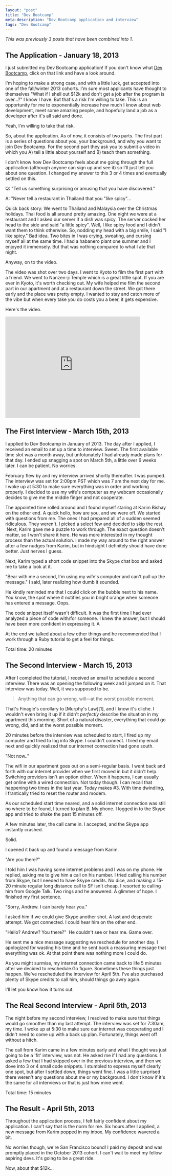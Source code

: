 ```yaml
---
layout: "post"
title: "Dev Bootcamp"
meta-description: "Dev Bootcamp application and interview"
tags: "Dev Bootcamp"
---
```


*This was previously 3 posts that have been combined into 1.*

The Application - January 18, 2013
-----------------------------------

I just submitted my Dev Bootcamp application! If you don't know what
[Dev Bootcamp][2], click on that link and have a look around.

I'm hoping to make a strong case, and with a little luck, get accepted into one 
of the fall/winter 2013 cohorts. I'm sure most 
applicants have thought to themselves "What if I shell out $12k and don't get a 
job after the program is over...?"  I know I have. But that's a risk I'm willing to 
take. This is an opportunity for me to exponentially increase how much I know 
about web development, meet some amazing people, and hopefully land a job as a 
developer after it's all said and done. 

Yeah, I'm willing to take that risk.

So, about the application. As of now, it consists of two parts. The first part is a series of questions about you, your background, and why you want to join Dev Bootcamp. For the second part they ask you to submit a video in which you A) tell a little about yourself and B) teach them something.

I don't know how Dev Bootcamp feels about me going through the full application (although anyone can sign up and see it) so I'll just tell you about one question. I changed my answer to this 3 or 4 times and eventually settled on this.

Q: "Tell us something surprising or amusing that you have discovered."

A: "Never tell a restaurant in Thailand that you "like spicy"...

Quick back story: We went to Thailand and Malaysia over the Christmas holidays. Thai food is all around pretty amazing. One night we were at a restaurant and I asked our server if a dish was spicy. The server 
cocked her head to the side and said "a little spicy". Well, I like spicy food 
and I didn't want them to think otherwise. So, nodding my head with a big smile, I said "I like spicy." Bad idea. Two bites in I was crying, sweating, and cursing myself all at the same time. I had a habanero plant one summer and I enjoyed it immensely. But that was nothing compared to what I ate that night.

Anyway, on to the video.

The video was shot over two days. I went to Kyoto to film the first part with a 
friend. We went to Nanzen-ji Temple which is a great little spot. If you are ever in 
Kyoto, it's worth checking out. My wife helped me film the second part in our 
apartment and at a restaurant down the street. We got there early and the place 
was pretty empty. I wanted to stay and catch more of the vibe but when every 
take you do costs you a beer, it gets expensive.

Here's the video.

<iframe width="420" height="315" src="http://www.youtube.com/embed/ps5rRrIyrcI" frameborder="0" allowfullscreen></iframe>



The First Interview - March 15th, 2013
---------------------------------------

I applied to Dev Bootcamp in January of 2013. The day after I applied, I received an email to set up a time to interview. Sweet. The first available time slot was a month away, but unfotunately I had already made plans for that day. I ended up snagging a spot on March 5th, a little over 6 weeks later. I can be patient. No worries.

February flew by and my interview arrived shortly thereafter. I was pumped. The interview was set for 2:00pm PST which was 7 am the next day for me. I woke up at 5:30 to make sure everything was in order and working properly. I decided to use my wife's computer as my webcam occasionally decides to give me the middle finger and not cooperate.

The appointed time rolled around and I found myself staring at Karim Bishay on the other end. A quick hello, how are you, and we were off. We started with questions from me. The ones I had prepared all of a sudden seemed ridiculous. They weren't. I picked a select few and decided to skip the rest.  Next, Karim gave me a puzzle to work through. The exact question doesn't matter, so I won't share it here. He was more interested in my thought process than the actual solution. I made my way around to the right answer after a few nudges from Karim, but in hindsight I definitely should have done better. Just nerves I guess.

Next, Karim typed a short code snippet into the Skype chat box and asked me to take a look at it. 

"Bear with me a second, I'm using my wife's computer and can't pull up the message." I said, later realizing how dumb it sounded.

He kindly reminded me that I could click on the bubble next to his name. You know, the spot where it notifies you in bright orange when someone has entered a message. Oops.

The code snippet itself wasn't difficult. It was the first time I had ever analyzed a piece of code with/for someone. I knew the answer, but I should have been more confident in expressing it. A

At the end we talked about a few other things and he recommended that I work through a Ruby tutorial to get a feel for things.

Total time: 20 minutes


The Second Interview - March 15, 2013
---------------------------------------

After I completed the tutorial, I received an email to schedule a second interview. There was an opening the following week and I jumped on it. That interview was today. Well, it was supposed to be.

>Anything that can go wrong, will—at the worst possible moment.

That's Finagle's corollary to [Murphy's Law][1], and I know it's cliche. I wouldn't even bring it up if it didn't *perfectly* describe the situation in my apartment this morning. Short of a natural disaster, everything that could go wrong, did, and at the worst possible moment.

20 minutes before the interview was scheduled to start, I fired up my computer and tried to log into Skype. I couldn't connect. I tried my email next and quickly realized that our internet connection had gone south.

"Not now.."

The wifi in our apartment goes out on a semi-regular basis. I went back and forth with our internet provider when we first moved in but it didn't help. Switching providers isn't an option either. When it happens, I can usually get online with a wired connection. Not today though. I can recall that happening two times in the last year. Today makes #3. With time dwindling, I frantically tried to reset the router and modem. 

As our scheduled start time neared, and a solid internet connection was still no where to be found, I turned to plan B. My phone. I logged in to the Skype app and tried to shake the past 15 minutes off.

A few minutes later, the call came in. I accepted, and the Skype app instantly crashed.

Solid.

I opened it back up and found a message from Karim.

"Are you there?"

I told him I was having some internet problems and I was on my phone. He replied, asking me to give him a call on his number. I tried calling his number from Skype, but I needed to have Skype credits. No dice, and making a 15-20 minute regular long distance call to SF isn't cheap. I resorted to calling him from Google Talk. Two rings and he answered. A glimmer of hope. I finished my first sentence.

"Sorry, Andrew. I can barely hear you." 

I asked him if we could give Skype another shot. A last and desperate attempt. We got connected. I could hear him on the other end. 

"Hello? Andrew? You there?"  He couldn't see or hear me. Game over.

He sent me a nice message suggesting we reschedule for another day. I apologized for wasting his time and he sent back a reassuring message that everything was ok. At that point there was nothing more I could do.

As you might surmise, my internet connection came back to life 5 minutes after we decided to reschedule.Go figure. Sometimes these things just happen. We've rescheduled the interview for April 5th. I've also purchased plenty of Skype credits to call him, should things go awry again. 

I'll let you know how it turns out.


The Real Second Interview - April 5th, 2013
--------------------------------------------

The night before my second interview, I resolved to make sure that things would go smoother than my last attempt. The interview was set for 7:30am, my time. I woke up at 5:30 to make sure our internet was cooperating and I didn't need to come up with a back up plan. Fortunately, things went off without a hitch. 

The call from Karim came in a few minutes early and what I thought was just going to be a 'fit' interview, was not. He asked me if I had any questions. I asked a few that I had skipped over in the previous interview, and then we dove into 3 or 4 small code snippets. I stumbled to express myself clearly one spot, but after I settled down, things went fine. I was a little surprised there weren't any questions about me or my background. I don't know if it's the same for all interviews or that is just how mine went. 

Total time: 15 minutes


The Result - April 5th, 2013
-----------

Throughout the application process, I felt fairly confident about my application. I can't say that is the norm for me. Six hours after I applied, a new message from Karim popped in my inbox. My confidence wavered a bit. 

No worries though, we're San Francisco bound! I paid my deposit and was promptly placed in the October 2013 cohort. I can't wait to meet my fellow aspiring devs. It's going to be a great ride.

Now, about that $12k...


[2]: http://www.devbootcamp.com "Dev Bootcamp"

